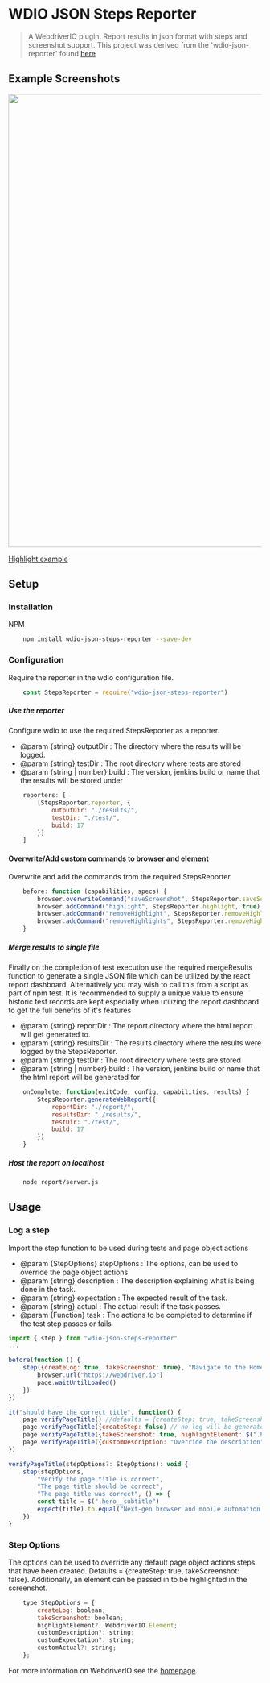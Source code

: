 # WDIO JSON Steps Reporter

> A WebdriverIO plugin. Report results in json format with steps and screenshot support.
> This project was derived from the 'wdio-json-reporter' found [here](https://github.com/fijijavis/wdio-json-reporter)

## Example Screenshots


<img src="https://raw.githubusercontent.com/James-McConaghy/wdio-json-steps-reporter/feature/html-report/example-dashboard.png" width="900"/>

[Highlight example](https://raw.githubusercontent.com/James-McConaghy/wdio-json-steps-reporter/feature/html-report/example-highlight.png)


## Setup

### Installation

NPM
```bash
    npm install wdio-json-steps-reporter --save-dev
```


### Configuration

Require the reporter in the wdio configuration file. 
```javascript
    const StepsReporter = require("wdio-json-steps-reporter")
```

##### Use the reporter
Configure wdio to use the required StepsReporter as a reporter.
* @param {string} outputDir : The directory where the results will be logged. 
* @param {string} testDir : The root directory where tests are stored 
* @param {string | number} build : The version, jenkins build or name that the results will be stored under 
```javascript
    reporters: [
        [StepsReporter.reporter, {
            outputDir: "./results/",
            testDir: "./test/",
            build: 17
        }]
    ]
```

#### Overwrite/Add custom commands to browser and element
Overwrite and add the commands from the required StepsReporter.
```javascript
    before: function (capabilities, specs) {
        browser.overwriteCommand("saveScreenshot", StepsReporter.saveScreenshot)
        browser.addCommand("highlight", StepsReporter.highlight, true)
        browser.addCommand("removeHighlight", StepsReporter.removeHighlight, true)
        browser.addCommand("removeHighlights", StepsReporter.removeHighlights)
    }
```

##### Merge results to single file
Finally on the completion of test execution use the required mergeResults function to generate a single JSON file which can be utilized by the react report dashboard. Alternatively you may wish to call this from a script as part of npm test. It is recommended to supply a unique value to ensure historic test records are kept especially 
when utilizing the report dashboard to get the full benefits of it's features
* @param {string} reportDir : The report directory where the html report will get generated to. 
* @param {string} resultsDir : The results directory where the results were logged by the StepsReporter. 
* @param {string} testDir : The root directory where tests are stored 
* @param {string | number} build : The version, jenkins build or name that the html report will be generated for
```javascript
    onComplete: function(exitCode, config, capabilities, results) {
        StepsReporter.generateWebReport({
            reportDir: "./report/",
            resultsDir: "./results/",
            testDir: "./test/",
            build: 17
        })
    }
```

##### Host the report on localhost
```bash
    node report/server.js
```


## Usage

### Log a step
Import the step function to be used during tests and page object actions
* @param {StepOptions} stepOptions : The options, can be used to override the page object actions 
* @param {string} description : The description explaining what is being done in the task.
* @param {string} expectation : The expected result of the task.
* @param {string} actual : The actual result if the task passes.
* @param {Function} task : The actions to be completed to determine if the test step passes or fails
```javascript
import { step } from "wdio-json-steps-reporter"
...

before(function () {
    step({createLog: true, takeScreenshot: true}, "Navigate to the Home page", "Home page should load", "The Home page loaded", () => {
        browser.url("https://webdriver.io")
        page.waitUntilLoaded()
    })
})

it("should have the correct title", function() {
    page.verifyPageTitle() //defaults = {createStep: true, takeScreenshot: false}
    page.verifyPageTitle({createStep: false) // no log will be generated in the report, the tasks will still be executed
    page.verifyPageTitle({takeScreenshot: true, highlightElement: $(".hero__subtitle")}) //fullpage screenshot, highlighting the title element
    page.verifyPageTitle({customDescription: "Override the description", customExpectation: "Override the expectation"}))
})

verifyPageTitle(stepOptions?: StepOptions): void {
    step(stepOptions, 
        "Verify the page title is correct",
        "The page title should be correct",
        "The page title was correct", () => {
        const title = $(".hero__subtitle")
        expect(title).to.equal("Next-gen browser and mobile automation test framework for Node.js")
    })
}
```

### Step Options
The options can be used to override any default page object actions steps that have been created. Defaults = {createStep: true, takeScreenshot: false}.
Additionally, an element can be passed in to be highlighted in the screenshot.
```javascript
    type StepOptions = {
        createLog: boolean;
        takeScreenshot: boolean;
        highlightElement?: WebdriverIO.Element;
        customDescription?: string;
        customExpectation?: string;
        customActual?: string;
    };
```

For more information on WebdriverIO see the [homepage](http://webdriver.io).